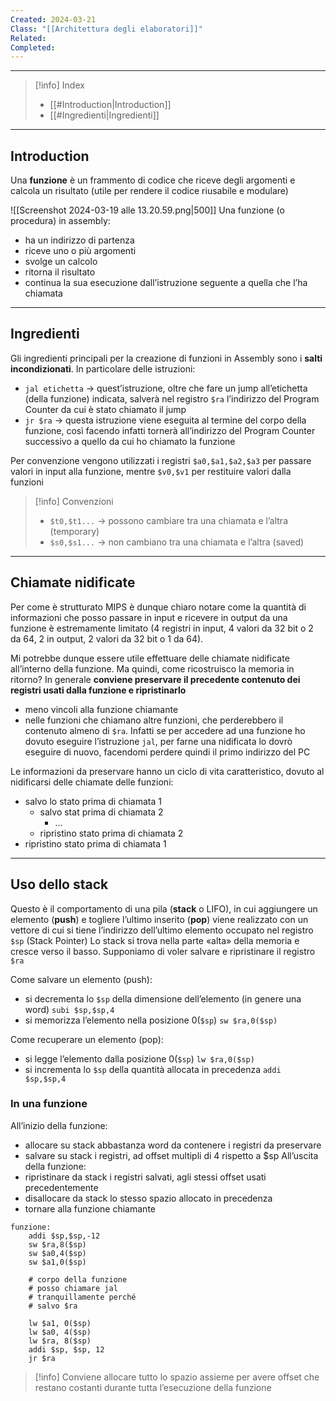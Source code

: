 ```yaml
---
Created: 2024-03-21
Class: "[[Architettura degli elaboratori]]"
Related: 
Completed:
---
```

---
>[!info] Index
>- [[#Introduction|Introduction]]
>- [[#Ingredienti|Ingredienti]]

---
## Introduction
Una **funzione** è un frammento di codice che riceve degli argomenti e calcola un risultato (utile per rendere il codice riusabile e modulare)

![[Screenshot 2024-03-19 alle 13.20.59.png|500]]
Una funzione (o procedura) in assembly:
- ha un indirizzo di partenza
- riceve uno o più argomenti
- svolge un calcolo
- ritorna il risultato
- continua la sua esecuzione dall’istruzione seguente a quella che l’ha chiamata

---
## Ingredienti
Gli ingredienti principali per la creazione di funzioni in Assembly sono i **salti incondizionati**. In particolare delle istruzioni:
- `jal etichetta` → quest’istruzione, oltre che fare un jump all’etichetta (della funzione) indicata, salverà nel registro `$ra` l’indirizzo del Program Counter da cui è stato chiamato il jump
- `jr $ra` → questa istruzione viene eseguita al termine del corpo della funzione, così facendo infatti tornerà all’indirizzo del Program Counter successivo a quello da cui ho chiamato la funzione

Per convenzione vengono utilizzati i registri `$a0,$a1,$a2,$a3` per passare valori in input alla funzione, mentre `$v0,$v1` per restituire valori dalla funzioni

>[!info] Convenzioni
>- `$t0,$t1...` → possono cambiare tra una chiamata e l’altra (temporary)
>- `$s0,$s1...` → non cambiano tra una chiamata e l’altra (saved) 

---
## Chiamate nidificate
Per come è strutturato MIPS è dunque chiaro notare come la quantità di informazioni che posso passare in input e ricevere in output da una funzione è estremamente limitato (4 registri in input, 4 valori da 32 bit o 2 da 64, 2 in output, 2 valori da 32 bit o 1 da 64).

Mi potrebbe dunque essere utile effettuare delle chiamate nidificate all’interno della funzione. Ma quindi, come ricostruisco la memoria in ritorno?
In generale **conviene preservare il precedente contenuto dei registri usati dalla funzione e ripristinarlo**
- meno vincoli alla funzione chiamante
- nelle funzioni che chiamano altre funzioni, che perderebbero il contenuto almeno di `$ra`. Infatti se per accedere ad una funzione ho dovuto eseguire l’istruzione `jal`, per farne una nidificata lo dovrò eseguire di nuovo, facendomi perdere quindi il primo indirizzo del PC

Le informazioni da preservare hanno un ciclo di vita caratteristico, dovuto al nidificarsi delle chiamate delle funzioni:
- salvo lo stato prima di chiamata 1
	- salvo stat prima di chiamata 2
		- …
	- ripristino stato prima di chiamata 2
- ripristino stato prima di chiamata 1

---
## Uso dello stack
Questo è il comportamento di una pila (**stack** o LIFO), in cui aggiungere un elemento (**push**) e togliere l’ultimo inserito (**pop**) viene realizzato con un vettore di cui si tiene l’indirizzo dell’ultimo elemento occupato nel registro `$sp` (Stack Pointer)
Lo stack si trova nella parte «alta» della memoria e cresce verso il basso. Supponiamo di voler salvare e ripristinare il registro `$ra`

Come salvare un elemento (push):
- si decrementa lo `$sp` della dimensione dell’elemento (in genere una word)
	`subi $sp,$sp,4`
- si memorizza l’elemento nella posizione 0(`$sp`)
	`sw $ra,0($sp)`

Come recuperare un elemento (pop):
- si legge l’elemento dalla posizione 0(`$sp`)
	`lw $ra,0($sp)`
- si incrementa lo `$sp` della quantità allocata in precedenza
	`addi $sp,$sp,4`

### In una funzione
All’inizio della funzione:
- allocare su stack abbastanza word da contenere i registri da preservare
- salvare su stack i registri, ad offset multipli di 4 rispetto a $sp
All’uscita della funzione:
- ripristinare da stack i registri salvati, agli stessi offset usati precedentemente
- disallocare da stack lo stesso spazio allocato in precedenza
- tornare alla funzione chiamante

```arm-asm
funzione:
	addi $sp,$sp,-12
	sw $ra,8($sp)
	sw $a0,4($sp)
	sw $a1,0($sp)
	
	# corpo della funzione
	# posso chiamare jal
	# tranquillamente perché
	# salvo $ra
	
	lw $a1, 0($sp)
	lw $a0, 4($sp)
	lw $ra, 8($sp)
	addi $sp, $sp, 12
	jr $ra
```

> [!info]
> Conviene allocare tutto lo spazio assieme per avere offset che restano costanti durante tutta l’esecuzione della funzione


